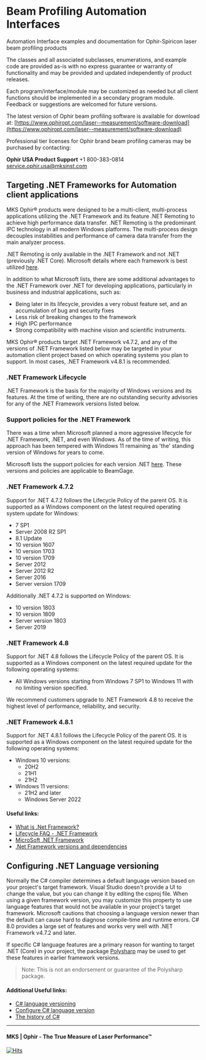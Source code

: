 # Beam Profiling Automation Interfaces
Automation Interface examples and documentation for Ophir-Spiricon laser beam profiling products

The classes and all associated subclasses, enumerations, and example code are provided as-is with no express guarantee or warranty of functionality and may be provided and updated independently of product releases.

Each program/interface/module may be customized as needed but all client functions should be implemented in a secondary program module.  Feedback or suggestions are welcomed for future versions.

The latest version of Ophir beam profiling software is available for download at:
[https://www.ophiropt.com/laser--measurement/software-download](https://www.ophiropt.com/laser--measurement/software-download)

Professional tier licenses for Ophir brand beam profiling cameras may be purchased by contacting:

**Ophir USA Product Support**
+1 800-383-0814
[service.ophir.usa@mksinst.com](mailto://service.ophir.usa@mksinst.com)

## Targeting .NET Frameworks for Automation client applications
 
 MKS Ophir® products were designed to be a multi-client, multi-process applications utilizing the .NET Framework and its feature .NET Remoting to achieve high performance data transfer.  .NET Remoting is the predominant IPC technology in all modern Windows platforms.  The multi-process design decouples instabilities and performance of camera data transfer from the main analyzer process.
 
 .NET Remoting is only available in the .NET Framework and not .NET (previously .NET Core).  Microsoft details where each framework is best utilized [here](https://dotnet.microsoft.com/en-us/learn/dotnet/what-is-dotnet-framework).
 
 In addition to what Microsoft lists, there are some additional advantages to the .NET Framework over .NET for developing applications, particularly in business and industrial applications, such as:
 * Being later in its lifecycle, provides a very robust feature set, and an accumulation of bug and security fixes
 * Less risk of breaking changes to the framework
 * High IPC performance
 * Strong compatibility with machine vision and scientific instruments.
 
 MKS Ophir® products target .NET Framework v4.7.2, and any of the versions of .NET Framework listed below may be targeted in your automation client project based on which operating systems you plan to support.  In most cases, .NET Framework v4.8.1 is recommended.
 
### .NET Framework Lifecycle
 .NET Framework is the basis for the majority of Windows versions and its features.  At the time of writing, there are no outstanding security advisories for any of the .NET Framework versions listed below.
 
### Support policies for the .NET Framework
 There was a time when Microsoft planned a more aggressive lifecycle for .NET Framework, .NET, and even Windows.  As of the time of writing, this approach has been tempered with Windows 11 remaining as 'the' standing version of Windows for years to come.
 
 Microsoft lists the support policies for each version .NET [here](https://learn.microsoft.com/en-us/lifecycle/faq/dotnet-framework).  These versions and policies are applicable to BeamGage.
 
### .NET Framework 4.7.2
 Support for .NET 4.7.2 follows the Lifecycle Policy of the parent OS. It is supported as a Windows component on the latest required operating system update for Windows:
* 7 SP1
* Server 2008 R2 SP1
* 8.1 Update
* 10 version 1607
* 10 version 1703
* 10 version 1709
* Server 2012
* Server 2012 R2
* Server 2016 
* Server version 1709
     
 Additionally  .NET 4.7.2 is supported on Windows:
* 10 version 1803
* 10 version 1809
* Server version 1803
* Server 2019
 
### .NET Framework 4.8
 Support for .NET 4.8 follows the Lifecycle Policy of the parent OS. It is supported as a Windows component on the latest required update for the following operating systems:
 
   * All Windows versions starting from Windows 7 SP1 to Windows 11 with no limiting version specified.
   
 We recommend customers upgrade to .NET Framework 4.8 to receive the highest level of performance, reliability, and security.
 
### .NET Framework 4.8.1
 Support for .NET 4.8.1 follows the Lifecycle Policy of the parent OS. It is supported as a Windows component on the latest required update for the following operating systems:
 
* Windows 10 versions:
  * 20H2 
  * 21H1 
  * 21H2
* Windows 11 versions:
  * 21H2 and later
  * Windows Server 2022

 #### Useful links:
 * [What is .Net Framework?](https://dotnet.microsoft.com/en-us/learn/dotnet/what-is-dotnet-framework)
 * [Lifecycle FAQ - .NET Framework](https://learn.microsoft.com/en-us/lifecycle/faq/dotnet-framework)
 * [MicroSoft .NET Framework](https://learn.microsoft.com/en-us/lifecycle/products/microsoft-net-framework)
 * [.Net Framework versions and dependencies](https://learn.microsoft.com/en-us/dotnet/framework/migration-guide/versions-and-dependencies)
 
## Configuring .NET Language versioning
 Normally the C# compiler determines a default language version based on your project's target framework.  Visual Studio doesn't provide a UI to change the value, but you can change it by editing the csproj file.  When using a given framework version, you may customize this property to use language features that would not be available in your project's target framework. Microsoft cautions that choosing a language version newer than the default can cause hard to diagnose compile-time and runtime errors.  C# 8.0 provides a large set of features and works very well with .NET Framework v4.7.2 and later.
 
 If specific C# language features are a primary reason for wanting to target .NET (Core) in your project, the package [Polysharp](https://www.nuget.org/packages/PolySharp) may be used to get these features in earlier framework versions.
> Note: This is not an endorsement or guarantee of the Polysharp package.
 
#### Additional Useful links:
 * [C# language versioning](https://learn.microsoft.com/en-us/dotnet/csharp/language-reference/language-versioning)
 * [Configure C# language version](https://learn.microsoft.com/en-us/dotnet/csharp/language-reference/configure-language-version)
 * [The history of C#](https://learn.microsoft.com/en-us/dotnet/csharp/whats-new/csharp-version-history)


---
#### MKS | Ophir  - The True Measure of Laser Performance™


[![Hits](https://hits.seeyoufarm.com/api/count/incr/badge.svg?url=https%3A%2F%2Fgithub.com%2FOphir-Spiricon%2FBP-Automation&count_bg=%2379C83D&title_bg=%23555555&icon=&icon_color=%23E7E7E7&title=hits&edge_flat=false)](https://hits.seeyoufarm.com)
